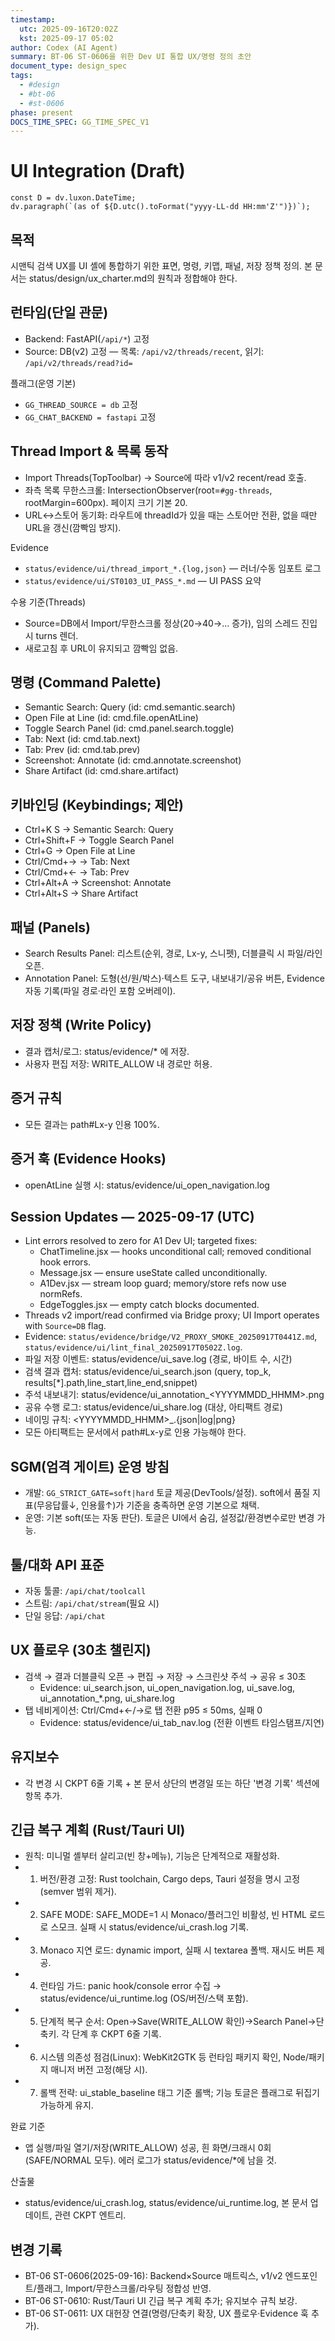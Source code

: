 ```yaml
---
timestamp:
  utc: 2025-09-16T20:02Z
  kst: 2025-09-17 05:02
author: Codex (AI Agent)
summary: BT-06 ST-0606을 위한 Dev UI 통합 UX/명령 정의 초안
document_type: design_spec
tags:
  - #design
  - #bt-06
  - #st-0606
phase: present
DOCS_TIME_SPEC: GG_TIME_SPEC_V1
---
```


# UI Integration (Draft)

```dataviewjs
const D = dv.luxon.DateTime;
dv.paragraph(`(as of ${D.utc().toFormat("yyyy-LL-dd HH:mm'Z'")})`);
```

## 목적
시맨틱 검색 UX를 UI 셸에 통합하기 위한 표면, 명령, 키맵, 패널, 저장 정책 정의.
본 문서는 status/design/ux_charter.md의 원칙과 정합해야 한다.

## 런타임(단일 관문)
- Backend: FastAPI(`/api/*`) 고정
- Source: DB(v2) 고정 — 목록: `/api/v2/threads/recent`, 읽기: `/api/v2/threads/read?id=`

플래그(운영 기본)
- `GG_THREAD_SOURCE = db` 고정
- `GG_CHAT_BACKEND = fastapi` 고정

## Thread Import & 목록 동작
- Import Threads(TopToolbar) → Source에 따라 v1/v2 recent/read 호출.
- 좌측 목록 무한스크롤: IntersectionObserver(root=`#gg-threads`, rootMargin=600px). 페이지 크기 기본 20.
- URL↔스토어 동기화: 라우트에 threadId가 있을 때는 스토어만 전환, 없을 때만 URL을 갱신(깜빡임 방지).

Evidence
- `status/evidence/ui/thread_import_*.{log,json}` — 러너/수동 임포트 로그
- `status/evidence/ui/ST0103_UI_PASS_*.md` — UI PASS 요약

수용 기준(Threads)
- Source=DB에서 Import/무한스크롤 정상(20→40→… 증가), 임의 스레드 진입 시 turns 렌더.
- 새로고침 후 URL이 유지되고 깜빡임 없음.

## 명령 (Command Palette)
- Semantic Search: Query (id: cmd.semantic.search)
- Open File at Line (id: cmd.file.openAtLine)
- Toggle Search Panel (id: cmd.panel.search.toggle)
- Tab: Next (id: cmd.tab.next)
- Tab: Prev (id: cmd.tab.prev)
- Screenshot: Annotate (id: cmd.annotate.screenshot)
- Share Artifact (id: cmd.share.artifact)

## 키바인딩 (Keybindings; 제안)
- Ctrl+K S → Semantic Search: Query
- Ctrl+Shift+F → Toggle Search Panel
- Ctrl+G → Open File at Line
- Ctrl/Cmd+→ → Tab: Next
- Ctrl/Cmd+← → Tab: Prev
- Ctrl+Alt+A → Screenshot: Annotate
- Ctrl+Alt+S → Share Artifact

## 패널 (Panels)
- Search Results Panel: 리스트(순위, 경로, Lx-y, 스니펫), 더블클릭 시 파일/라인 오픈.
- Annotation Panel: 도형(선/원/박스)·텍스트 도구, 내보내기/공유 버튼, Evidence 자동 기록(파일 경로·라인 포함 오버레이).

## 저장 정책 (Write Policy)
- 결과 캡처/로그: status/evidence/* 에 저장.
- 사용자 편집 저장: WRITE_ALLOW 내 경로만 허용.

## 증거 규칙
- 모든 결과는 path#Lx-y 인용 100%.

## 증거 훅 (Evidence Hooks)
- openAtLine 실행 시: status/evidence/ui_open_navigation.log

## Session Updates — 2025-09-17 (UTC)
- Lint errors resolved to zero for A1 Dev UI; targeted fixes:
  - ChatTimeline.jsx — hooks unconditional call; removed conditional hook errors.
  - Message.jsx — ensure useState called unconditionally.
  - A1Dev.jsx — stream loop guard; memory/store refs now use normRefs.
  - EdgeToggles.jsx — empty catch blocks documented.
- Threads v2 import/read confirmed via Bridge proxy; UI Import operates with `Source=DB` flag.
- Evidence: `status/evidence/bridge/V2_PROXY_SMOKE_20250917T0441Z.md`, `status/evidence/ui/lint_final_20250917T0502Z.log`.
- 파일 저장 이벤트: status/evidence/ui_save.log (경로, 바이트 수, 시간)
- 검색 결과 캡처: status/evidence/ui_search.json (query, top_k, results[*].path,line_start,line_end,snippet)
- 주석 내보내기: status/evidence/ui_annotation_<YYYYMMDD_HHMM>.png
- 공유 수행 로그: status/evidence/ui_share.log (대상, 아티팩트 경로)
- 네이밍 규칙: <YYYYMMDD_HHMM>_<scenario>.{json|log|png}
- 모든 아티팩트는 문서에서 path#Lx-y로 인용 가능해야 한다.

## SGM(엄격 게이트) 운영 방침
- 개발: `GG_STRICT_GATE=soft|hard` 토글 제공(DevTools/설정). soft에서 품질 지표(무응답률↓, 인용률↑)가 기준을 충족하면 운영 기본으로 채택.
- 운영: 기본 soft(또는 자동 판단). 토글은 UI에서 숨김, 설정값/환경변수로만 변경 가능.

## 툴/대화 API 표준
- 자동 툴콜: `/api/chat/toolcall`
- 스트림: `/api/chat/stream`(필요 시)
- 단일 응답: `/api/chat`

## UX 플로우 (30초 챌린지)
- 검색 → 결과 더블클릭 오픈 → 편집 → 저장 → 스크린샷 주석 → 공유 ≤ 30초
  - Evidence: ui_search.json, ui_open_navigation.log, ui_save.log, ui_annotation_*.png, ui_share.log
- 탭 네비게이션: Ctrl/Cmd+←/→로 탭 전환 p95 ≤ 50ms, 실패 0
  - Evidence: status/evidence/ui_tab_nav.log (전환 이벤트 타임스탬프/지연)

## 유지보수
- 각 변경 시 CKPT 6줄 기록 + 본 문서 상단의 변경일 또는 하단 '변경 기록' 섹션에 항목 추가.

## 긴급 복구 계획 (Rust/Tauri UI)
- 원칙: 미니멀 셸부터 살리고(빈 창+메뉴), 기능은 단계적으로 재활성화.
- 1) 버전/환경 고정: Rust toolchain, Cargo deps, Tauri 설정을 명시 고정(semver 범위 제거).
- 2) SAFE MODE: SAFE_MODE=1 시 Monaco/플러그인 비활성, 빈 HTML 로드로 스모크. 실패 시 status/evidence/ui_crash.log 기록.
- 3) Monaco 지연 로드: dynamic import, 실패 시 textarea 폴백. 재시도 버튼 제공.
- 4) 런타임 가드: panic hook/console error 수집 → status/evidence/ui_runtime.log (OS/버전/스택 포함).
- 5) 단계적 복구 순서: Open→Save(WRITE_ALLOW 확인)→Search Panel→단축키. 각 단계 후 CKPT 6줄 기록.
- 6) 시스템 의존성 점검(Linux): WebKit2GTK 등 런타임 패키지 확인, Node/패키지 매니저 버전 고정(해당 시).
- 7) 롤백 전략: ui_stable_baseline 태그 기준 롤백; 기능 토글은 플래그로 뒤집기 가능하게 유지.

완료 기준
- 앱 실행/파일 열기/저장(WRITE_ALLOW) 성공, 흰 화면/크래시 0회(SAFE/NORMAL 모두). 에러 로그가 status/evidence/*에 남을 것.

산출물
- status/evidence/ui_crash.log, status/evidence/ui_runtime.log, 본 문서 업데이트, 관련 CKPT 엔트리.

## 변경 기록
- BT-06 ST-0606(2025-09-16): Backend×Source 매트릭스, v1/v2 엔드포인트/플래그, Import/무한스크롤/라우팅 정합성 반영.
- BT-06 ST-0610: Rust/Tauri UI 긴급 복구 계획 추가; 유지보수 규칙 보강.
- BT-06 ST-0611: UX 대헌장 연결(명령/단축키 확장, UX 플로우·Evidence 훅 추가).
